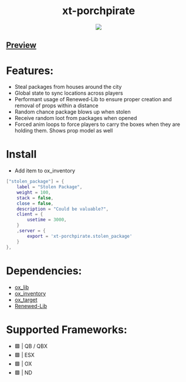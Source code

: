 <div align="center">
  <h1>xt-porchpirate</h1>
  <a href="https://dsc.gg/xtdev"> <img align="center" src="https://github.com/xT-Development/.github/assets/101474430/d2fbd286-a0d5-4056-95cd-22cb3f526283" /></a><br>
</div>

## [Preview](https://streamable.com/14b8bu)

# Features:
- Steal packages from houses around the city
- Global state to sync locations across players
- Performant usage of Renewed-Lib to ensure proper creation and removal of props within a distance
- Random chance package blows up when stolen
- Receive random loot from packages when opened
- Forced anim loops to force players to carry the boxes when they are holding them. Shows prop model as well

# Install
- Add item to ox_inventory
```lua
["stolen_package"] = {
    label = "Stolen Package",
    weight = 100,
    stack = false,
    close = false,
    description = "Could be valuable?",
    client = {
        usetime = 3000,
    }
    ,server = {
        export = 'xt-porchpirate.stolen_package'
    }
},
```

# Dependencies:
- [ox_lib](https://github.com/overextended/ox_lib/releases)
- [ox_inventory](https://github.com/overextended/ox_inventory/releases)
- [ox_target](https://github.com/overextended/ox_target/releases)
- [Renewed-Lib](https://github.com/Renewed-Scripts/Renewed-Lib/tree/main)

# Supported Frameworks:
- 🟩 | QB / QBX
- 🟩 | ESX
- 🟩 | OX
- 🟩 | ND